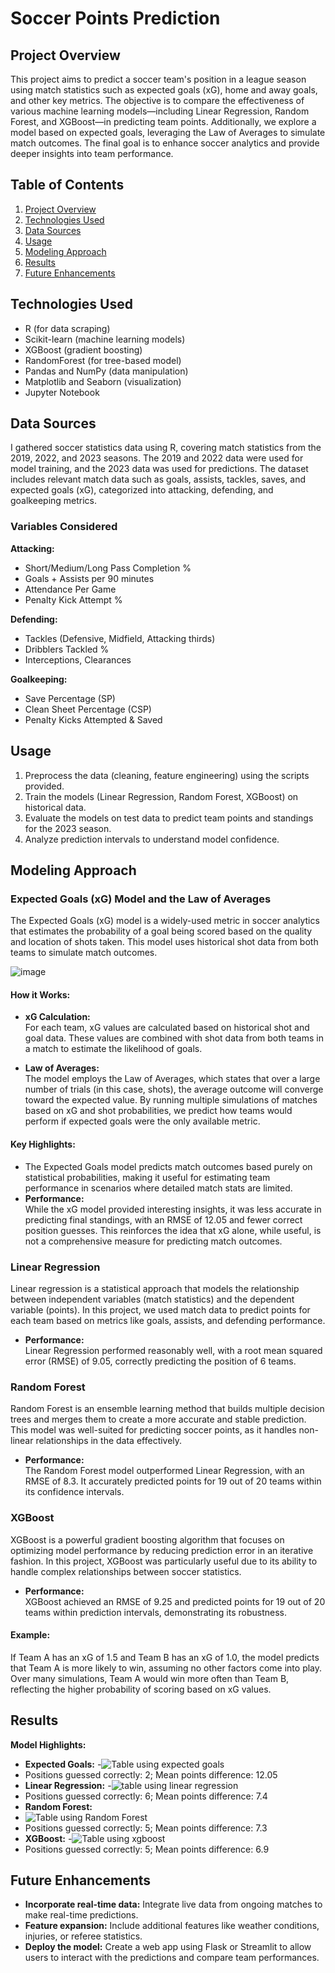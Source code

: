 # Soccer Points Prediction

## Project Overview

This project aims to predict a soccer team's position in a league season using match statistics such as expected goals (xG), home and away goals, and other key metrics. The objective is to compare the effectiveness of various machine learning models—including Linear Regression, Random Forest, and XGBoost—in predicting team points. Additionally, we explore a model based on expected goals, leveraging the Law of Averages to simulate match outcomes. The final goal is to enhance soccer analytics and provide deeper insights into team performance.

## Table of Contents

1. [Project Overview](#project-overview)
2. [Technologies Used](#technologies-used)
3. [Data Sources](#data-sources)
4. [Usage](#usage)
5. [Modeling Approach](#modeling-approach)
6. [Results](#results)
7. [Future Enhancements](#future-enhancements)

## Technologies Used

- R (for data scraping)
- Scikit-learn (machine learning models)
- XGBoost (gradient boosting)
- RandomForest (for tree-based model)
- Pandas and NumPy (data manipulation)
- Matplotlib and Seaborn (visualization)
- Jupyter Notebook

## Data Sources

I gathered soccer statistics data using R, covering match statistics from the 2019, 2022, and 2023 seasons. The 2019 and 2022 data were used for model training, and the 2023 data was used for predictions. The dataset includes relevant match data such as goals, assists, tackles, saves, and expected goals (xG), categorized into attacking, defending, and goalkeeping metrics.

### Variables Considered

**Attacking:**
- Short/Medium/Long Pass Completion %
- Goals + Assists per 90 minutes
- Attendance Per Game
- Penalty Kick Attempt %

**Defending:**
- Tackles (Defensive, Midfield, Attacking thirds)
- Dribblers Tackled %
- Interceptions, Clearances

**Goalkeeping:**
- Save Percentage (SP)
- Clean Sheet Percentage (CSP)
- Penalty Kicks Attempted & Saved


## Usage

1. Preprocess the data (cleaning, feature engineering) using the scripts provided.
2. Train the models (Linear Regression, Random Forest, XGBoost) on historical data.
3. Evaluate the models on test data to predict team points and standings for the 2023 season.
4. Analyze prediction intervals to understand model confidence.

## Modeling Approach

### Expected Goals (xG) Model and the Law of Averages
The Expected Goals (xG) model is a widely-used metric in soccer analytics that estimates the probability of a goal being scored based on the quality and location of shots taken. This model uses historical shot data from both teams to simulate match outcomes.

![image](https://github.com/user-attachments/assets/3bec6b0f-be16-4aba-85aa-adbb1ffc18da)


#### How it Works:
- **xG Calculation:**  
   For each team, xG values are calculated based on historical shot and goal data. These values are combined with shot data from both teams in a match to estimate the likelihood of goals.
   
- **Law of Averages:**  
   The model employs the Law of Averages, which states that over a large number of trials (in this case, shots), the average outcome will converge toward the expected value. By running multiple simulations of matches based on xG and shot probabilities, we predict how teams would perform if expected goals were the only available metric.

#### Key Highlights:
- The Expected Goals model predicts match outcomes based purely on statistical probabilities, making it useful for estimating team performance in scenarios where detailed match stats are limited.
- **Performance:**  
   While the xG model provided interesting insights, it was less accurate in predicting final standings, with an RMSE of 12.05 and fewer correct position guesses. This reinforces the idea that xG alone, while useful, is not a comprehensive measure for predicting match outcomes.

### Linear Regression
Linear regression is a statistical approach that models the relationship between independent variables (match statistics) and the dependent variable (points). In this project, we used match data to predict points for each team based on metrics like goals, assists, and defending performance.

- **Performance:**  
   Linear Regression performed reasonably well, with a root mean squared error (RMSE) of 9.05, correctly predicting the position of 6 teams.

### Random Forest
Random Forest is an ensemble learning method that builds multiple decision trees and merges them to create a more accurate and stable prediction. This model was well-suited for predicting soccer points, as it handles non-linear relationships in the data effectively.

- **Performance:**  
   The Random Forest model outperformed Linear Regression, with an RMSE of 8.3. It accurately predicted points for 19 out of 20 teams within its confidence intervals.

### XGBoost
XGBoost is a powerful gradient boosting algorithm that focuses on optimizing model performance by reducing prediction error in an iterative fashion. In this project, XGBoost was particularly useful due to its ability to handle complex relationships between soccer statistics.

- **Performance:**  
   XGBoost achieved an RMSE of 9.25 and predicted points for 19 out of 20 teams within prediction intervals, demonstrating its robustness.



#### Example:
If Team A has an xG of 1.5 and Team B has an xG of 1.0, the model predicts that Team A is more likely to win, assuming no other factors come into play. Over many simulations, Team A would win more often than Team B, reflecting the higher probability of scoring based on xG values.

## Results

**Model Highlights:**
- **Expected Goals:**
-![Table using expected goals](https://github.com/user-attachments/assets/949c168a-2394-4bcc-bfe7-122a15ad5ec4)
- Positions guessed correctly: 2; Mean points difference: 12.05
- **Linear Regression:**
-![table using linear regression](https://github.com/user-attachments/assets/c9873b73-b568-4b28-8bfd-d25ccd42e8c3)
- Positions guessed correctly: 6; Mean points difference: 7.4
- **Random Forest:**
- ![Table using Random Forest](https://github.com/user-attachments/assets/9a7bde81-0128-4405-b57e-323213dd0129)
- Positions guessed correctly: 5; Mean points difference: 7.3
- **XGBoost:**
-![Table using xgboost](https://github.com/user-attachments/assets/ca32bcd9-eaff-4ecf-86ac-f6d109a07c6b)
- Positions guessed correctly: 5; Mean points difference: 6.9


## Future Enhancements

- **Incorporate real-time data:** Integrate live data from ongoing matches to make real-time predictions.
- **Feature expansion:** Include additional features like weather conditions, injuries, or referee statistics.
- **Deploy the model:** Create a web app using Flask or Streamlit to allow users to interact with the predictions and compare team performances.


